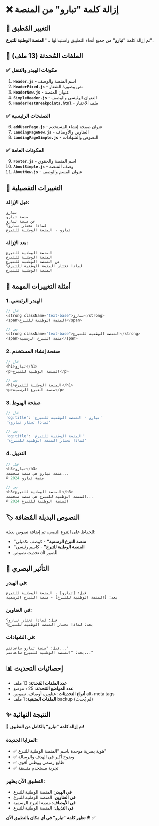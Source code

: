 # ❌ إزالة كلمة "تبارو" من المنصة

## 🎯 التغيير المُطبق
تم إزالة كلمة **"تبارو"** من جميع أنحاء التطبيق واستبدالها بـ **"المنصة الوطنية للتبرع"**.

## 📝 الملفات المُحدثة (13 ملف)

### ✅ **مكونات الهيدر والتنقل**
1. **`Header.js`** - اسم المنصة والوصف
2. **`HeaderFixed.js`** - نص وصورة الشعار
3. **`HeaderNew.js`** - عنوان المنصة
4. **`SimpleHeader.js`** - العنوان الرئيسي والوصف
5. **`HeaderTestBreakpoints.html`** - ملف الاختبار

### ✅ **الصفحات الرئيسية**
6. **`addUserPage.js`** - عنوان صفحة إنشاء المستخدم
7. **`LandingPageNew.js`** - العناوين والأوصاف
8. **`LandingPageSimple.js`** - النصوص والشهادات

### ✅ **المكونات العامة**
9. **`Footer.js`** - اسم المنصة والحقوق
10. **`AboutSimple.js`** - وصف المنصة
11. **`AboutNew.js`** - عنوان القسم والوصف

## 🔄 التغييرات التفصيلية

### **قبل الإزالة:**
```
تبارو
منصة تبارو
عن منصة تبارو  
لماذا تختار تبارو؟
تبارو - المنصة الوطنية للتبرع
```

### **بعد الإزالة:**
```
المنصة الوطنية للتبرع
المنصة الوطنية للتبرع
عن المنصة الوطنية للتبرع
لماذا تختار المنصة الوطنية للتبرع؟
المنصة الوطنية للتبرع
```

## 📍 أمثلة التغييرات المهمة

### **1. الهيدر الرئيسي**
```javascript
// قبل
<strong className="text-base">تبارو</strong>
<span>المنصة الوطنية للتبرع</span>

// بعد
<strong className="text-base">المنصة الوطنية للتبرع</strong>  
<span>منصة التبرع الرسمية</span>
```

### **2. صفحة إنشاء المستخدم**
```javascript
// قبل
<h1>تبارو</h1>
<p>المنصة الوطنية للتبرع</p>

// بعد
<h1>المنصة الوطنية للتبرع</h1>
<p>منصة التبرع الرسمية</p>
```

### **3. صفحة الهبوط**
```javascript
// قبل
'og:title': 'تبارو - المنصة الوطنية للتبرع'
'لماذا تختار تبارو؟'

// بعد  
'og:title': 'المنصة الوطنية للتبرع'
'لماذا تختار المنصة الوطنية للتبرع؟'
```

### **4. التذييل**
```javascript
// قبل
<h3>تبارو</h3>
منصة تبارو هي منصة متخصصة...
© 2024 منصة تبارو

// بعد
<h3>المنصة الوطنية للتبرع</h3>
المنصة الوطنية للتبرع هي منصة متخصصة...
© 2024 المنصة الوطنية للتبرع
```

## 🏷️ النصوص البديلة المُضافة

للحفاظ على التنوع النصي، تم إضافة نصوص بديلة:
- **"منصة التبرع الرسمية"** - كوصف تكميلي
- **"المنصة الوطنية للتبرع"** - كاسم رئيسي
- تحديث نصوص alt للصور

## 🎨 التأثير البصري

### **في الهيدر:**
```
قبل: [تبارو] - المنصة الوطنية للتبرع
بعد: [المنصة الوطنية للتبرع] - منصة التبرع الرسمية
```

### **في العناوين:**
```
قبل: لماذا تختار تبارو؟
بعد: لماذا تختار المنصة الوطنية للتبرع؟
```

### **في الشهادات:**
```
قبل: "منصة تبارو ساعدتني..."
بعد: "المنصة الوطنية للتبرع ساعدتني..."
```

## 📊 إحصائيات التحديث

- **عدد الملفات المُحدثة**: 13 ملف
- **عدد المواضع المُحدثة**: 25+ موضع
- **أنواع التحديثات**: عناوين، أوصاف، نصوص alt، meta tags
- **الملفات المتبقية**: 1 ملف backup (لم يُحدث)

## ✨ النتيجة النهائية

🎉 **تم إزالة كلمة "تبارو" بالكامل من التطبيق!**

### **المزايا الجديدة:**
- ✅ هوية بصرية موحدة باسم "المنصة الوطنية للتبرع"
- ✅ وضوح أكبر في الهدف والرسالة
- ✅ طابع رسمي ووطني أقوى
- ✅ تجربة مستخدم متسقة

### **التطبيق الآن يظهر:**
- **في الهيدر**: المنصة الوطنية للتبرع
- **في العناوين**: المنصة الوطنية للتبرع
- **في الأوصاف**: منصة التبرع الرسمية
- **في التذييل**: المنصة الوطنية للتبرع

**لا تظهر كلمة "تبارو" في أي مكان بالتطبيق الآن!** ✅
